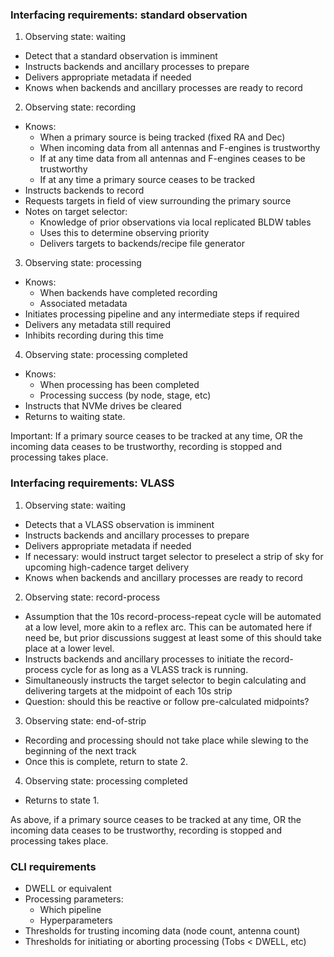 ### Interfacing requirements: standard observation 

1. Observing state: waiting
- Detect that a standard observation is imminent
- Instructs backends and ancillary processes to prepare
- Delivers appropriate metadata if needed
- Knows when backends and ancillary processes are ready to record

2. Observing state: recording
- Knows:
    - When a primary source is being tracked (fixed RA and Dec)
    - When incoming data from all antennas and F-engines 
    is trustworthy
    - If at any time data from all antennas and F-engines ceases
    to be trustworthy
    - If at any time a primary source ceases to be tracked
- Instructs backends to record
- Requests targets in field of view surrounding the primary source
- Notes on target selector:
    - Knowledge of prior observations via local replicated BLDW tables
    - Uses this to determine observing priority
    - Delivers targets to backends/recipe file generator

3. Observing state: processing
- Knows: 
    - When backends have completed recording
    - Associated metadata
- Initiates processing pipeline and any intermediate steps if required
- Delivers any metadata still required
- Inhibits recording during this time

4. Observing state: processing completed
- Knows: 
    - When processing has been completed
    - Processing success (by node, stage, etc)
- Instructs that NVMe drives be cleared
- Returns to waiting state. 

Important: 
If a primary source ceases to be tracked at any time, OR the incoming data
ceases to be trustworthy, recording is stopped and processing takes place.  

### Interfacing requirements: VLASS

1. Observing state: waiting
- Detects that a VLASS observation is imminent
- Instructs backends and ancillary processes to prepare
- Delivers appropriate metadata if needed
- If necessary: would instruct target selector to preselect a strip
of sky for upcoming high-cadence target delivery
- Knows when backends and ancillary processes are ready to record

2. Observing state: record-process
- Assumption that the 10s record-process-repeat cycle will be automated
at a low level, more akin to a reflex arc. This can be automated here if
need be, but prior discussions suggest at least some of this should take
place at a lower level. 
- Instructs backends and ancillary processes to initiate the 
record-process cycle for as long as a VLASS track is running. 
- Simultaneously instructs the target selector to begin calculating and
delivering targets at the midpoint of each 10s strip
- Question: should this be reactive or follow pre-calculated midpoints?

3. Observing state: end-of-strip
- Recording and processing should not take place while slewing to the
beginning of the next track
- Once this is complete, return to state 2. 

4. Observing state: processing completed
- Returns to state 1.

As above, if a primary source ceases to be tracked at any time, OR the incoming data
ceases to be trustworthy, recording is stopped and processing takes place.  

### CLI requirements

- DWELL or equivalent
- Processing parameters: 
    - Which pipeline
    - Hyperparameters
- Thresholds for trusting incoming data (node count, antenna count)
- Thresholds for initiating or aborting processing (Tobs < DWELL, etc)